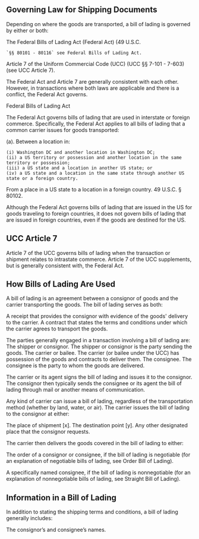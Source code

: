 <!-- Attribution-NonCommercial-NoDerivs 2.5
   - https://spdx.org/licenses/CC-BY-NC-ND-2.5.html 
   - (C) 2020 FreightTrust and Clearing Corporation -->

## Governing Law for Shipping Documents

Depending on where the goods are transported, a bill of lading is
governed by either or both:

The Federal Bills of Lading Act (Federal Act) (49 U.S.C.

    `§§ 80101 - 80116` see Federal Bills of Lading Act.

Article 7 of the Uniform Commercial Code (UCC) (UCC §§ 7-101 - 7-603)
(see UCC Article 7).

The Federal Act and Article 7 are generally consistent with each other.
However, in transactions where both laws are applicable and there is a
conflict, the Federal Act governs.

<div class="note">

Federal Bills of Lading Act

</div>

The Federal Act governs bills of lading that are used in interstate or
foreign commerce. Specifically, the Federal Act applies to all bills of
lading that a common carrier issues for goods transported:

(a). Between a location in:

    (i) Washington DC and another location in Washington DC;
    (ii) a US territory or possession and another location in the same territory or possession;
    (iii) a US state and a location in another US state; or
    (iv) a US state and a location in the same state through another US state or a foreign country.

<div class="note">

From a place in a US state to a location in a foreign country. 49 U.S.C.
§ 80102.

</div>

Although the Federal Act governs bills of lading that are issued in the
US for goods traveling to foreign countries, it does not govern bills of
lading that are issued in foreign countries, even if the goods are
destined for the US.

## UCC Article 7

Article 7 of the UCC governs bills of lading when the transaction or
shipment relates to intrastate commerce. Article 7 of the UCC
supplements, but is generally consistent with, the Federal Act.

## How Bills of Lading Are Used

A bill of lading is an agreement between a consignor of goods and the
carrier transporting the goods. The bill of lading serves as both:

A receipt that provides the consignor with evidence of the goods'
delivery to the carrier. A contract that states the terms and conditions
under which the carrier agrees to transport the goods.

The parties generally engaged in a transaction involving a bill of
lading are: The shipper or consignor. The shipper or consignor is the
party sending the goods. The carrier or bailee. The carrier (or bailee
under the UCC) has possession of the goods and contracts to deliver
them. The consignee. The consignee is the party to whom the goods are
delivered.

The carrier or its agent signs the bill of lading and issues it to the
consignor. The consignor then typically sends the consignee or its agent
the bill of lading through mail or another means of communication.

Any kind of carrier can issue a bill of lading, regardless of the
transportation method (whether by land, water, or air). The carrier
issues the bill of lading to the consignor at either:

The place of shipment \[x\]. The destination point \[y\]. Any other
designated place that the consignor requests.

The carrier then delivers the goods covered in the bill of lading to
either:

The order of a consignor or consignee, if the bill of lading is
negotiable (for an explanation of negotiable bills of lading, see Order
Bill of Lading).

A specifically named consignee, if the bill of lading is nonnegotiable
(for an explanation of nonnegotiable bills of lading, see Straight Bill
of Lading).

## Information in a Bill of Lading

In addition to stating the shipping terms and conditions, a bill of
lading generally includes:

The consignor’s and consignee’s names.
